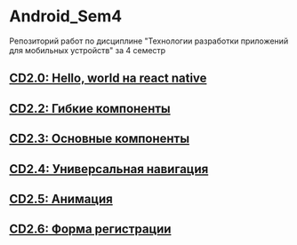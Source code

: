 # Android_Sem4
Репозиторий работ по дисциплине "Технологии разработки приложений для мобильных устройств" за 4 семестр
## [CD2.0: Hello, world на react native](https://github.com/Kompanion8/Android_Sem4/tree/main/Sukholozov_1)
## [CD2.2: Гибкие компоненты](https://github.com/Kompanion8/Android_Sem4/tree/main/Sukholozov_3)
## [CD2.3: Основные компоненты](https://github.com/Kompanion8/Android_Sem4/tree/main/Sukholozov_4)
## [CD2.4: Универсальная навигация](https://github.com/Kompanion8/Android_Sem4/tree/main/Sukholozov_5)
## [CD2.5: Анимация](https://github.com/Kompanion8/Android_Sem4/tree/main/Sukholozov_6)
## [CD2.6: Форма регистрации](https://github.com/Kompanion8/Android_Sem4/tree/main/Sukholozov_7)
